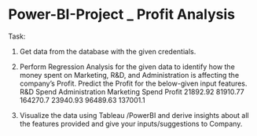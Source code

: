 # Power-BI-Project _ Profit Analysis
Task:
1. Get data from the database with the given credentials.
2. Perform Regression Analysis for the given data to identify how the
money spent on Marketing, R&amp;D, and Administration is affecting
the company’s Profit. Predict the Profit for the below-given input
features.
R&amp;D Spend Administration Marketing Spend Profit
21892.92 81910.77 164270.7
23940.93 96489.63 137001.1

3. Visualize the data using Tableau /PowerBI and derive insights
about all the features provided and give your inputs/suggestions to Company.
